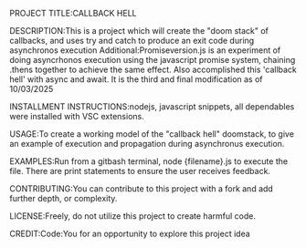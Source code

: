 PROJECT TITLE:CALLBACK HELL

DESCRIPTION:This is a project which will create the "doom stack" of callbacks, and uses try and catch to produce an exit code during asynchronos execution
Additional:Promiseversion.js is an experiment of doing asyncrhonos execution using the javascript promise system, chaining .thens together to achieve the same effect.
Also accomplished this 'callback hell' with async and await. It is the third and final modification as of 10/03/2025

INSTALLMENT INSTRUCTIONS:nodejs, javascript snippets, all dependables were installed with VSC extensions.

USAGE:To create a working model of the "callback hell" doomstack, to give an example of execution and propagation during asynchronus execution.

EXAMPLES:Run from a gitbash terminal, node {filename}.js to execute the file. There are print statements to ensure the user receives feedback.

CONTRIBUTING:You can contribute to this project with a fork and add further depth, or complexity.

LICENSE:Freely, do not utilize this project to create harmful code.

CREDIT:Code:You for an opportunity to explore this project idea

